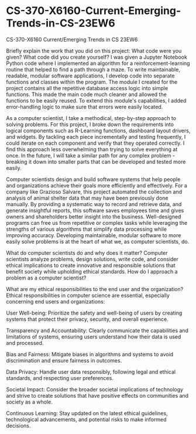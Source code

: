# CS-370-X6160-Current-Emerging-Trends-in-CS-23EW6
CS-370-X6160 Current/Emerging Trends in CS 23EW6

Briefly explain the work that you did on this project: What code were you given? What code did you create yourself?
I was given a Jupyter Notebook Python code where I implemented an algorithm for a reinforcement-learning routine that helped to find a path through a maze.
To write maintainable, readable, modular software applications, I develop code into separate functions and classes within the program. The module I created for the project contains all the repetitive database access logic into simple functions. This made the main code much cleaner and allowed the functions to be easily reused. To extend this module's capabilities, I added error-handling logic to make sure that errors were easily located.

As a computer scientist, I take a methodical, step-by-step approach to solving problems. For this project, I broke down the requirements into logical components such as R-Learning functions, dashboard layout drivers, and widgets. By tackling each piece incrementally and testing frequently, I could iterate on each component and verify that they operated correctly. I find this approach less overwhelming than trying to solve everything at once. In the future, I will take a similar path for any complex problem - breaking it down into smaller parts that can be developed and tested more easily.

Computer scientists design and build software systems that help people and organizations achieve their goals more efficiently and effectively. For a company like Grazioso Salvare, this project automated the collection and analysis of animal shelter data that may have been previously done manually. By providing a systematic way to record and retrieve data, and generate insightful reports, this software saves employees time and gives owners and shareholders better insight into the business. Well-designed programs can free us from repetitive or complex tasks while leveraging the strengths of various algorithms that simplify data processing while improving accuracy. Developing maintainable, modular software to more easily solve problems is at the heart of what we, as computer scientists, do.




What do computer scientists do and why does it matter?
Computer scientists analyze problems, design solutions, write code, and consider ethical implications to create innovative and responsible solutions that benefit society while upholding ethical standards.
How do I approach a problem as a computer scientist?

What are my ethical responsibilities to the end user and the organization?
Ethical responsibilities in computer science are essential, especially concerning end users and organizations:

User Well-being: Prioritize the safety and well-being of users by creating systems that protect their privacy, security, and overall experience.

Transparency and Accountability: Clearly communicate the capabilities and limitations of systems, ensuring users understand how their data is used and processed.

Bias and Fairness: Mitigate biases in algorithms and systems to avoid discrimination and ensure fairness in outcomes.

Data Privacy: Handle user data responsibly, following legal and ethical standards, and respecting user preferences.

Societal Impact: Consider the broader societal implications of technology and strive to create solutions that have positive effects on communities and society as a whole.

Continuous Learning: Stay updated on the latest ethical guidelines, technological advancements, and potential risks to make informed decisions.

 
